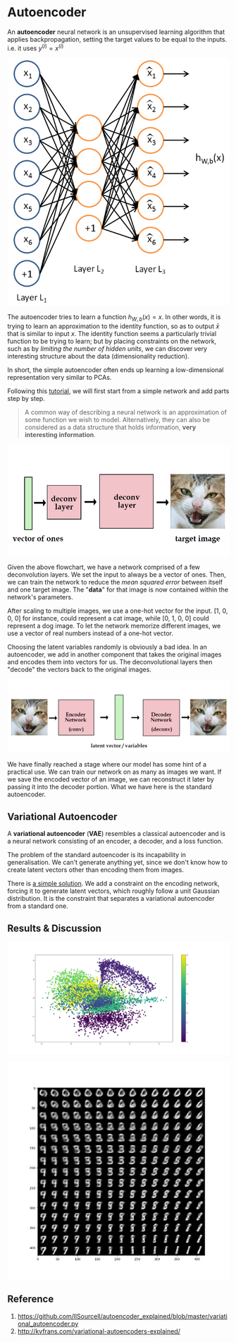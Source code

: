 # Autoencoder

An **autoencoder** neural network is an unsupervised learning algorithm that applies backpropagation, setting the target values to be equal to the inputs. i.e. it uses $y^{(i)} = x^{(i)}$

![](images/autoencoder.png)

The autoencoder tries to learn a function $h_{W,b}(x) = x$. In other words, it is trying to learn an approximation to the identity function, so as to output $\bar x$ that is similar to input $x$. The identity function seems a particularly trivial function to be trying to learn; but by placing constraints on the network, such as by *limiting the number of hidden units*, we can discover very interesting structure about the data (dimensionality reduction).

In short, the simple autoencoder often ends up learning a low-dimensional representation very similar to PCAs.


Following this [tutorial](http://kvfrans.com/variational-autoencoders-explained/), we will first start from a simple network and add parts step by step.

> A common way of describing a neural network is an approximation of some function we wish to model. Alternatively, they can also be considered as a data structure that holds information, **very interesting information**.

![](images/1.jpg)

Given the above flowchart, we have a network comprised of a few deconvolution layers. We set the input to always be a vector of ones. Then, we can train the network to reduce the *mean squared error* between itself and one target image. The "**data**" for that image is now contained within the network's parameters.

After scaling to multiple images, we use a one-hot vector for the input. [1, 0, 0, 0] for instance, could represent a cat image, while [0, 1, 0, 0] could represent a dog image. To let the network memorize different images, we use a vector of real numbers instead of a one-hot vector.

Choosing the latent variables randomly is obviously a bad idea. In an autoencoder, we add in another component that takes the original images and encodes them into vectors for us. The deconvolutional layers then "decode" the vectors back to the original images.

![](images/2.jpg)

We have finally reached a stage where our model has some hint of a practical use. We can train our network on as many as images we want. If we save the encoded vector of an image, we can reconstruct it later by passing it into the decoder portion. What we have here is the standard autoencoder.


## Variational Autoencoder

A **variational autoencoder** (**VAE**) resembles a classical autoencoder and is a neural network consisting of an encoder, a decoder, and a loss function.

The problem of the standard autoencoder is its incapability in generalisation. We can't generate anything yet, since we don't know how to create latent vectors other than encoding them from images.

There is [a simple solution](https://arxiv.org/pdf/1312.6114.pdf). We add a constraint on the encoding network, forcing it to generate latent vectors, which roughly follow a unit Gaussian distribution. It is the constraint that separates a variational autoencoder from a standard one.


## Results & Discussion

![](images/prediction.png)

![](images/learned_distribution.png)


## Reference

1. https://github.com/llSourcell/autoencoder_explained/blob/master/variational_autoencoder.py
2. http://kvfrans.com/variational-autoencoders-explained/